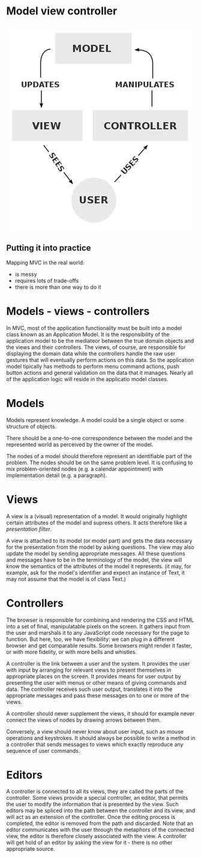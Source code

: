 <!-- Google Analytics -->
<script async src="https://www.googletagmanager.com/gtag/js?id=UA-113560131-1"></script>
<script>
  window.dataLayer = window.dataLayer || [];
  function gtag(){dataLayer.push(arguments);}
  gtag('js', new Date());
  gtag('config', 'UA-113560131-1');
</script>

# Model view controller
![](mvc.png)

## Putting it into practice
Mapping MVC in the real world:
* is messy 
* requires lots of trade-offs
* there is more than one way to do it


# Models - views - controllers

In MVC, most of the application functionality must be built into a model class known as an Application Model. It is the responsibility of the application model to be the mediateor between the true domain objects and the views and their controllers. 
The views, of course, are responsible for displaying the domain data while the controllers handle the raw user gestures that will eventually perform actions on this data.
So the application model tipically has methods to perform menu command actions, push button actions and general validation on the data that it manages. Nearly all of the application logic will reside in the applicatio model classes.

# Models

Models represent knowledge. A model could be a single object or some structure of objects.

There should be a one-to-one correspondence between the model and the represented world as perceived by the owner of the model.

The nodes of a model should therefore represent an identifiable part of the problem. The nodes should be on the same problem level. It is confusing to mix problem-oriented nodes (e.g. a calendar appointment) with implementation detail (e.g. a paragraph).

# Views

A view is a (visual) representation of a model. It would originally highlight certain attributes of the model and supress others. It acts therefore like a _presentation filter_.

A view is attached to its model (or model part) and gets the data necessary for the presentation from the model by asking questions. The view may also update the model by sending appropriate messages. All these questions and messages have to be in the terminology of the model, the view will know the semantics of the attributes of the model it represents. (it may, for example, ask for the model's identifier and expect an instance of Text, it may not assume that the model is of class Text.)

# Controllers 

The browser is responsible for combining and rendering the CSS and HTML into a set of final, manipulatable pixels on the screen. It gathers input from the user and marshals it to any JavaScript code necessary for the page to function. But here, too, we have flexibility: we can plug in a different browser and get comparable results. Some browsers might render it faster, or with more fidelity, or with more bells and whistles.

A controller is the link between a user and the system. It provides the user with input by arranging for relevant views to present themselves in appropriate places on the screen. It provides means for user output by presenting the user with menus or other means of giving commands and data. The controller receives such user output, translates it into the appropriate messages and pass these messages on to one or more of the views. 

A controller should never supplement the views, it should for example never connect the views of nodes by drawing arrows between them. 

Conversely, a view should never know about user input, such as mouse operations and keystrokes. It should always be possible to write a method in a controller that sends messages to views which exactly reproduce any sequence of user commands.

# Editors

A controller is connected to all its views, they are called the parts of the controller. Some views provide a special controller, an editor, that permits the user to modify the information that is presented by the view. Such editors may be spliced into the path between the controller and its view, and will act as an extension of the controller. Once the editing process is completed, the editor is removed from the path and discarded. 
Note that an editor communicates with the user through the metaphors of the connected view, the editor is therefore closely associated with the view. A controller will get hold of an editor by asking the view for it - there is no other appropriate source.

